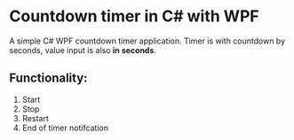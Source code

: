 # Countdown timer in C# with WPF
A simple C# WPF countdown timer application. Timer is with countdown by seconds, value input is also **in seconds**.

## Functionality:
1. Start
2. Stop
3. Restart
4. End of timer notifcation
